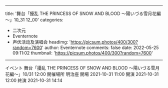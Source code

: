 
---
title: '舞台「擾乱 THE PRINCESS OF SNOW AND BLOOD ～陽いづる雪月花編～」10_31 12_00'
categories: 
 - 二次元
 - Eventernote
 - 声优活动及演唱会
headimg: 'https://picsum.photos/400/300?random=7600'
author: Eventernote
comments: false
date: 2022-05-25 09:11:02
thumbnail: 'https://picsum.photos/400/300?random=7600'
---

<div>   
イベント 舞台「擾乱 THE PRINCESS OF SNOW AND BLOOD ～陽いづる雪月花編～」10/31 12:00
開催場所 明治座
開場 2021-10-31 11:00
開演 2021-10-31 12:00
終演 2021-10-31 14:14
  
</div>
            